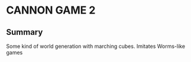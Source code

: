 # CANNON GAME 2

## Summary

Some kind of world generation with marching cubes. Imitates Worms-like games
